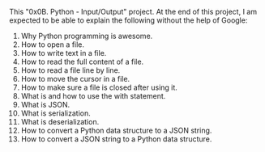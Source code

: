 This "0x0B. Python - Input/Output" project.
At the end of this project, I am expected to be able to explain the following without the help of Google:

1. Why Python programming is awesome.
2. How to open a file.
3. How to write text in a file.
4. How to read the full content of a file.
5. How to read a file line by line.
6. How to move the cursor in a file.
7. How to make sure a file is closed after using it.
8. What is and how to use the with statement.
9. What is JSON.
10. What is serialization.
11. What is deserialization.
12. How to convert a Python data structure to a JSON string.
13. How to convert a JSON string to a Python data structure.
